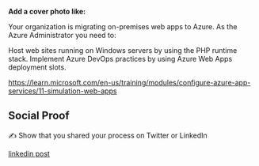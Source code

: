 **Add a cover photo like:**


Your organization is migrating on-premises web apps to Azure. As the Azure Administrator you need to:

Host web sites running on Windows servers by using the PHP runtime stack.
Implement Azure DevOps practices by using Azure Web Apps deployment slots.



https://learn.microsoft.com/en-us/training/modules/configure-azure-app-services/11-simulation-web-apps



## Social Proof

✍️ Show that you shared your process on Twitter or LinkedIn

[linkedin post](https://www.linkedin.com/posts/andrew-leddy_100daysofcloud-activity-7074573216572157952-_sZ-?utm_source=share&utm_medium=member_desktop)
